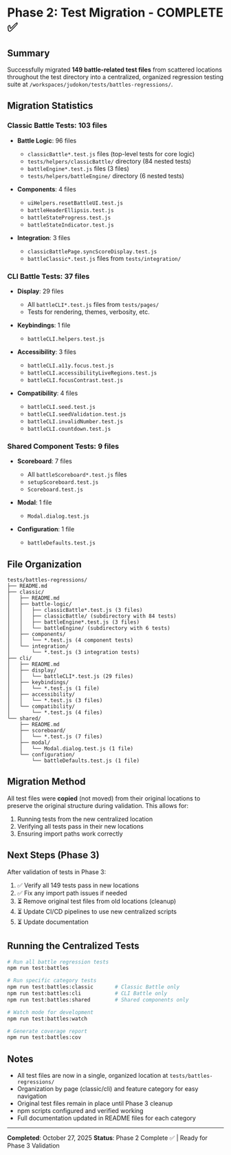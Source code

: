# Phase 2: Test Migration - COMPLETE ✅

## Summary

Successfully migrated **149 battle-related test files** from scattered locations throughout the test directory into a centralized, organized regression testing suite at `/workspaces/judokon/tests/battles-regressions/`.

## Migration Statistics

### Classic Battle Tests: 103 files

- **Battle Logic**: 96 files
  - `classicBattle*.test.js` files (top-level tests for core logic)
  - `tests/helpers/classicBattle/` directory (84 nested tests)
  - `battleEngine*.test.js` files (3 files)
  - `tests/helpers/battleEngine/` directory (6 nested tests)

- **Components**: 4 files
  - `uiHelpers.resetBattleUI.test.js`
  - `battleHeaderEllipsis.test.js`
  - `battleStateProgress.test.js`
  - `battleStateIndicator.test.js`

- **Integration**: 3 files
  - `classicBattlePage.syncScoreDisplay.test.js`
  - `battleClassic*.test.js` files from `tests/integration/`

### CLI Battle Tests: 37 files

- **Display**: 29 files
  - All `battleCLI*.test.js` files from `tests/pages/`
  - Tests for rendering, themes, verbosity, etc.

- **Keybindings**: 1 file
  - `battleCLI.helpers.test.js`

- **Accessibility**: 3 files
  - `battleCLI.a11y.focus.test.js`
  - `battleCLI.accessibilityLiveRegions.test.js`
  - `battleCLI.focusContrast.test.js`

- **Compatibility**: 4 files
  - `battleCLI.seed.test.js`
  - `battleCLI.seedValidation.test.js`
  - `battleCLI.invalidNumber.test.js`
  - `battleCLI.countdown.test.js`

### Shared Component Tests: 9 files

- **Scoreboard**: 7 files
  - All `battleScoreboard*.test.js` files
  - `setupScoreboard.test.js`
  - `Scoreboard.test.js`

- **Modal**: 1 file
  - `Modal.dialog.test.js`

- **Configuration**: 1 file
  - `battleDefaults.test.js`

## File Organization

```
tests/battles-regressions/
├── README.md
├── classic/
│   ├── README.md
│   ├── battle-logic/
│   │   ├── classicBattle*.test.js (3 files)
│   │   ├── classicBattle/ (subdirectory with 84 tests)
│   │   ├── battleEngine*.test.js (3 files)
│   │   └── battleEngine/ (subdirectory with 6 tests)
│   ├── components/
│   │   └── *.test.js (4 component tests)
│   └── integration/
│       └── *.test.js (3 integration tests)
├── cli/
│   ├── README.md
│   ├── display/
│   │   └── battleCLI*.test.js (29 files)
│   ├── keybindings/
│   │   └── *.test.js (1 file)
│   ├── accessibility/
│   │   └── *.test.js (3 files)
│   └── compatibility/
│       └── *.test.js (4 files)
└── shared/
    ├── README.md
    ├── scoreboard/
    │   └── *.test.js (7 files)
    ├── modal/
    │   └── Modal.dialog.test.js (1 file)
    └── configuration/
        └── battleDefaults.test.js (1 file)
```

## Migration Method

All test files were **copied** (not moved) from their original locations to preserve the original structure during validation. This allows for:

1. Running tests from the new centralized location
2. Verifying all tests pass in their new locations
3. Ensuring import paths work correctly

## Next Steps (Phase 3)

After validation of tests in Phase 3:

1. ✅ Verify all 149 tests pass in new locations
2. ✅ Fix any import path issues if needed
3. ⏳ Remove original test files from old locations (cleanup)
4. ⏳ Update CI/CD pipelines to use new centralized scripts
5. ⏳ Update documentation

## Running the Centralized Tests

```bash
# Run all battle regression tests
npm run test:battles

# Run specific category tests
npm run test:battles:classic       # Classic Battle only
npm run test:battles:cli           # CLI Battle only
npm run test:battles:shared        # Shared components only

# Watch mode for development
npm run test:battles:watch

# Generate coverage report
npm run test:battles:cov
```

## Notes

- All test files are now in a single, organized location at `tests/battles-regressions/`
- Organization by page (classic/cli) and feature category for easy navigation
- Original test files remain in place until Phase 3 cleanup
- npm scripts configured and verified working
- Full documentation updated in README files for each category

---

**Completed**: October 27, 2025
**Status**: Phase 2 Complete ✅ | Ready for Phase 3 Validation
